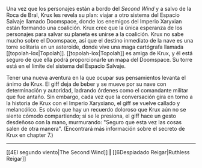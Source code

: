 Una vez que los personajes están a bordo del  _Second Wind_ y a salvo de la Roca de Bral, Krux les revela su plan: viajar a otro sistema del Espacio Salvaje llamado Doomspace, donde los enemigos del Imperio Xaryxian están formando una coalición. Krux cree que la única esperanza de los personajes para salvar su planeta es unirse a la coalición. Krux no sabe mucho sobre el Doomspace, así que el destino inmediato de la nave es una torre solitaria en un asteroide, donde vive una maga cartógrafa llamada [[topolah-lox|Topolah]]. [[topolah-lox|Topolah]] es amiga de Krux, y él está seguro de que ella podrá proporcionarle un mapa del Doomspace. Su torre está en el límite del sistema del Espacio Salvaje.

Tener una nueva aventura en la que ocupar sus pensamientos levanta el ánimo de Krux. El giff deja de beber y se mueve por su nave con determinación y autoridad, ladrando órdenes como el comandante militar que fue antaño. Sin embargo, cada vez que la conversación gira en torno a la historia de Krux con el Imperio Xaryxiano, el giff se vuelve callado y melancólico. Es obvio que hay un recuerdo doloroso que Krux aún no se siente cómodo compartiendo; si se le presiona, el giff hace un gesto desdeñoso con la mano, murmurando: "Seguro que esta vez las cosas salen de otra manera". (Encontrará más información sobre el secreto de Krux en chapter 7.)

* * *

[[4El segundo viento|The Second Wind]] **|** [[6Despiadado Reigar|Ruthless Reigar]]

